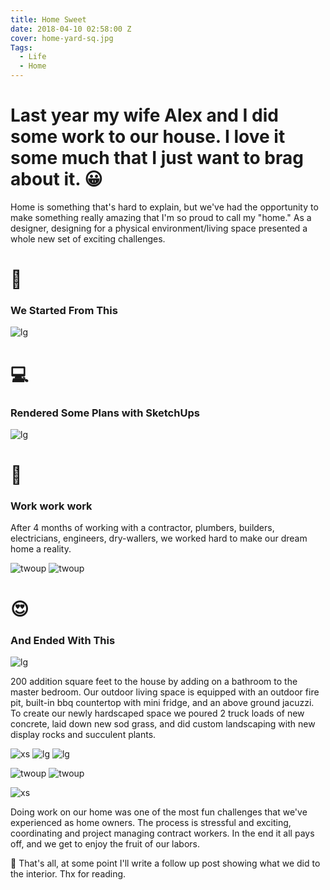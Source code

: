```yaml
---
title: Home Sweet
date: 2018-04-10 02:58:00 Z
cover: home-yard-sq.jpg
Tags:
  - Life
  - Home
---
```


# Last year my wife Alex and I did some work to our house. I love it some much that I just want to brag about it. 😀

Home is something that's hard to explain, but we've had the opportunity to make something really amazing that I'm so proud to call my "home." As a designer, designing for a physical environment/living space presented a whole new set of exciting challenges.

# 🔨

### We Started From This

![lg](/journal/uploads/home-before.jpg)

# 💻

### Rendered Some Plans with SketchUps

![lg](/journal/uploads/home-vid.gif)

# 💪

### Work work work

After 4 months of working with a contractor, plumbers, builders, electricians, engineers, dry-wallers, we worked hard to make our dream home a reality.

![twoup](/journal/uploads/home-timelapse.gif)
![twoup](/journal/uploads/home-timelapse-02.gif)

# 😍

### And Ended With This

![lg](/journal/uploads/home-yard-sq.jpg)

200 addition square feet to the house by adding on a bathroom to the master bedroom. Our outdoor living space is equipped with an outdoor fire pit, built-in bbq countertop with mini fridge, and an above ground jacuzzi. To create our newly hardscaped space we poured 2 truck loads of new concrete, laid down new sod grass, and did custom landscaping with new display rocks and succulent plants.

![xs](/journal/uploads/home-full.jpg)
![lg](/journal/uploads/home-deck.jpg)
![lg](/journal/uploads/home-firepit.jpg)

![twoup](/journal/uploads/home-kitty.jpg)
![twoup](/journal/uploads/home-puppy.jpg)

![xs](/journal/uploads/home-chairs.jpg)

Doing work on our home was one of the most fun challenges that we've experienced as home owners. The process is stressful and exciting, coordinating and project managing contract workers. In the end it all pays off, and we get to enjoy the fruit of our labors.

🙂 That's all, at some point I'll write a follow up post showing what we did to the interior. Thx for reading.
